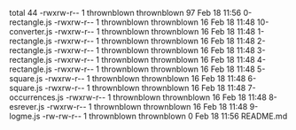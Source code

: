 total 44
-rwxrw-r-- 1 thrownblown thrownblown 97 Feb 18 11:56 0-rectangle.js
-rwxrw-r-- 1 thrownblown thrownblown 16 Feb 18 11:48 10-converter.js
-rwxrw-r-- 1 thrownblown thrownblown 16 Feb 18 11:48 1-rectangle.js
-rwxrw-r-- 1 thrownblown thrownblown 16 Feb 18 11:48 2-rectangle.js
-rwxrw-r-- 1 thrownblown thrownblown 16 Feb 18 11:48 3-rectangle.js
-rwxrw-r-- 1 thrownblown thrownblown 16 Feb 18 11:48 4-rectangle.js
-rwxrw-r-- 1 thrownblown thrownblown 16 Feb 18 11:48 5-square.js
-rwxrw-r-- 1 thrownblown thrownblown 16 Feb 18 11:48 6-square.js
-rwxrw-r-- 1 thrownblown thrownblown 16 Feb 18 11:48 7-occurrences.js
-rwxrw-r-- 1 thrownblown thrownblown 16 Feb 18 11:48 8-esrever.js
-rwxrw-r-- 1 thrownblown thrownblown 16 Feb 18 11:48 9-logme.js
-rw-rw-r-- 1 thrownblown thrownblown  0 Feb 18 11:56 README.md
